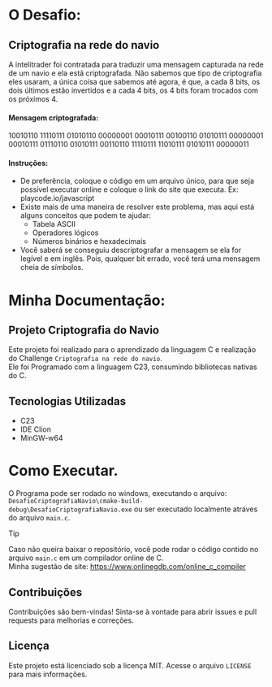 # O Desafio:
## Criptografia na rede do navio


A intelitrader foi contratada para traduzir uma mensagem capturada na rede de um navio e ela está criptografada. Não sabemos que tipo de criptografia eles usaram, a única coisa que sabemos até agora, é que, a cada 8 bits, os dois últimos estão invertidos e a cada 4 bits, os 4 bits foram trocados com os próximos 4.


#### Mensagem criptografada:
10010110
11110111
01010110
00000001
00010111
00100110
01010111
00000001
00010111
01110110
01010111
00110110
11110111
11010111
01010111
00000011

#### Instruções:
* De preferência, coloque o código em um arquivo único, para que seja possível executar online e coloque o link do site que executa. Ex: playcode.io/javascript
* Existe mais de uma maneira de resolver este problema, mas aqui está alguns conceitos que podem te ajudar:
  * Tabela ASCII
  * Operadores lógicos
  * Números binários e hexadecimais
* Você saberá se conseguiu descriptografar a mensagem se ela for legível e em inglês. Pois, qualquer bit errado, você terá uma mensagem cheia de símbolos.


# Minha Documentação:

## Projeto Criptografia do Navio
Este projeto foi realizado para o aprendizado da linguagem C e realização do Challenge `Criptografia na rede do navio`.  
Ele foi Programado com a linguagem C23, consumindo bibliotecas nativas do C.

## Tecnologias Utilizadas

- C23
- IDE Clion
- MinGW-w64

# Como Executar.

O Programa pode ser rodado no windows, executando o arquivo: `DesafioCriptografiaNavio\cmake-build-debug\DesafioCriptografiaNavio.exe` ou ser executado localmente atráves do arquivo `main.c`.  
> [!TIP]
> Caso não queira baixar o repositório, você pode rodar o código contido no arquivo `main.c` em um compilador online de C.  
> Minha sugestão de site: https://www.onlinegdb.com/online_c_compiler

## Contribuições

Contribuições são bem-vindas! Sinta-se à vontade para abrir issues e pull requests para melhorias e correções.

## Licença

Este projeto está licenciado sob a licença MIT. Acesse o arquivo `LICENSE` para mais informações.